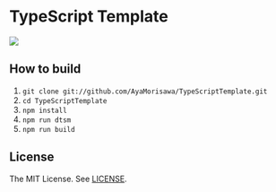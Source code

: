 # TypeScript Template
[![][travis-badge]][travis-link]

## How to build
1. `git clone git://github.com/AyaMorisawa/TypeScriptTemplate.git`
2. `cd TypeScriptTemplate`
3. `npm install`
4. `npm run dtsm`
5. `npm run build`

## License
The MIT License. See [LICENSE](LICENSE).

[travis-link]:  https://travis-ci.org/AyaMorisawa/TypeScriptTemplate
[travis-badge]: http://img.shields.io/travis/AyaMorisawa/TypeScriptTemplate.svg?style=flat-square
